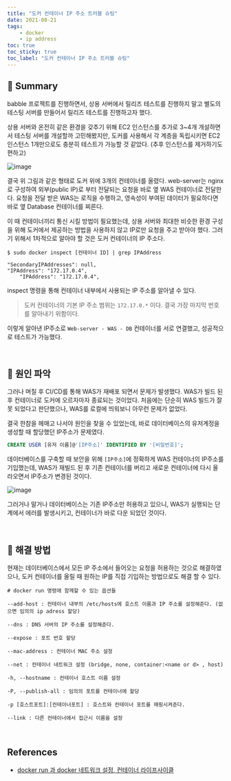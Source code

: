 ```yaml
---
title: "도커 컨테이너 IP 주소 트러블 슈팅"
date: 2021-08-21
tags:
    - docker
    - ip address
toc: true
toc_sticky: true 
toc_label: "도커 컨테이너 IP 주소 트러블 슈팅"
---
```


## 🐋 Summary
babble 프로젝트를 진행하면서, 상용 서버에서 릴리즈 테스트를 진행하지 말고 
별도의 테스팅 서버를 만들어서 릴리즈 테스트를 진행하고자 했다.

상용 서버와 온전히 같은 환경을 갖추기 위해 EC2 인스턴스를 추가로 3~4개 개설하면서 
테스팅 서버를 개설할까 고민해봤지만, 도커를 사용해서 각 계층을 독립시키면 
EC2 인스턴스 1개만으로도 충분히 테스트가 가능할 것 같았다. (추후 인스턴스를 제거하기도 편하고)

![image](https://user-images.githubusercontent.com/37354145/126854249-a664eed8-3eb2-42a5-a551-0d0149449637.png)

결국 위 그림과 같은 형태로 도커 위에 3개의 컨테이너를 올렸다. 
web-server는 nginx로 구성하여 외부(public IP)로 부터 전달되는 요청을 
바로 옆 WAS 컨테이너로 전달한다. 요청을 전달 받은 WAS는 로직을 수행하고, 
영속성이 부여된 데이터가 필요하다면 바로 옆 Database 컨테이너를 찌른다.

이 때 컨테이너끼리 통신 시킬 방법이 필요했는데, 상용 서버와 최대한 비슷한 환경 구성을 위해 
도커에서 제공하는 방법을 사용하지 않고 IP로만 요청을 주고 받아야 했다. 
그러기 위해서 1차적으로 알아야 할 것은 도커 컨테이너의 IP 주소다.

```
$ sudo docker inspect [컨테이너 ID] | grep IPAddress
```
```
"SecondaryIPAddresses": null,
"IPAddress": "172.17.0.4",
    "IPAddress": "172.17.0.4",
```

inspect 명령을 통해 컨테이너 내부에서 사용되는 IP 주소를 알아낼 수 있다.

> 도커 컨테이너의 기본 IP 주소 범위는 `172.17.0.*` 이다. 
> 결국 가장 마지막 번호를 알아내기 위함이다.

이렇게 알아낸 IP주소로 `Web-server - WAS - DB` 컨테이너를 서로 연결했고, 성공적으로 테스트가 가능했다.

<br>

## 🐋 원인 파악
그러나 며칠 후 CI/CD를 통해 WAS가 재배포 되면서 문제가 발생했다. 
WAS가 빌드 된 후 컨테이너로 도커에 오르자마자 종료되는 것이었다. 처음에는 단순히 WAS 빌드가 잘못 되었다고 판단했으나, WAS를 로컬에 띄워보니 아무런 문제가 없었다.

결국 한참을 헤매고 나서야 원인을 찾을 수 있었는데, 바로 데이터베이스의 유저계정을 생성할 때 할당했던 IP주소가 문제였다.

```sql
CREATE USER [유저 이름]@'[IP주소]' IDENTIFIED BY '[비밀번호]';
```

데이터베이스를 구축할 때 보안을 위해 `[IP주소]`에 정확하게 WAS 컨테이너의 IP주소를 기입했는데, WAS가 재빌드 된 후 기존 컨테이너를 버리고 새로운 컨테이너에 다시 올라오면서 IP주소가 변경된 것이다.

![image](https://user-images.githubusercontent.com/37354145/126854744-bc7e1ec0-ea57-4242-a4ba-dfd1df81587a.png)

그러거나 말거나 데이터베이스는 기존 IP주소만 허용하고 있으니, WAS가 실행되는 단계에서 에러를 
발생시키고, 컨테이너가 바로 다운 되었던 것이다.

<br>

## 🐋 해결 방법
현재는 데이터베이스에서 모든 IP 주소에서 들어오는 요청을 허용하는 것으로 해결하였으나, 
도커 컨테이너를 올릴 때 원하는 IP를 직접 기입하는 방법으로도 해결 할 수 있다.

```
# docker run 명령에 함께할 수 있는 옵션들

--add-host : 컨테이너 내부의 /etc/hosts에 호스트 이름과 IP 주소를 설정해준다. (없으면 임의의 ip adress 할당)

--dns : DNS 서버의 IP 주소를 설정해준다.

--expose : 포트 번호 할당

--mac-address : 컨테이너 MAC 주소 설정

--net : 컨테이너 네트워크 설정 (bridge, none, container:<name or d> , host)

-h, --hostname : 컨테이너 호스트 이름 설정

-P, --publish-all : 임의의 포트를 컨테이너에 할당

-p [호스트포트]:[컨테이너포트] : 호스트와 컨테이너 포트를 매핑시켜준다.

--link : 다른 컨테이너에서 접근시 이름을 설정
```

<br>

## References
- [docker run 과 docker 네트워크 설정, 컨테이너 라이프사이클](https://www.leafcats.com/191)
